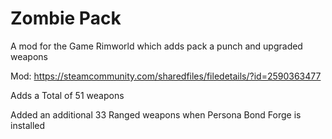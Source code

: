 # Zombie Pack
A mod for the Game Rimworld which adds pack a punch and upgraded weapons

Mod: https://steamcommunity.com/sharedfiles/filedetails/?id=2590363477

Adds a Total of 51 weapons

Added an additional 33 Ranged weapons when Persona Bond Forge is installed

